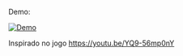 Demo:

[![Demo](https://res.cloudinary.com/marcomontalbano/image/upload/v1670814227/video_to_markdown/images/video--61fbf38b6f83b688fa9a77888d5b1d83-c05b58ac6eb4c4700831b2b3070cd403.jpg)](https://raw.githubusercontent.com/guidiasz/Lilygo-T-Watch-2020-v1/main/apps-individuais/appColorMemory/colorMemory.mp4 "Demo")


Inspirado no jogo https://youtu.be/YQ9-56mp0nY
